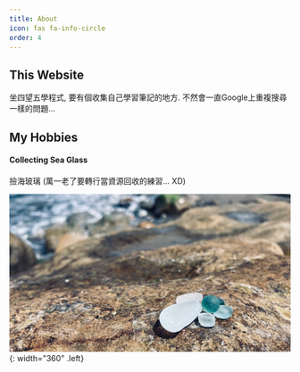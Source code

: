 ```yaml
---
title: About
icon: fas fa-info-circle
order: 4
---
```


<!-- 
> Add Markdown syntax content to file `_tabs/about.md`{: .filepath } and it will show up on this page.
{: .prompt-tip } 
-->

## This Website

坐四望五學程式, 要有個收集自己學習筆記的地方. 不然會一直Google上重複搜尋一樣的問題...

## My Hobbies
#### Collecting Sea Glass
撿海玻璃 (萬一老了要轉行當資源回收的練習... XD)

![Sea Glass](/assets/img/about/sea-glass.jpg){: width="360" .left}
